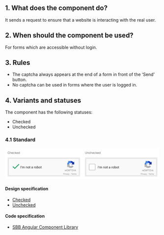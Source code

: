 ## 1. What does the component do?
It sends a request to ensure that a website is interacting with the real user.

## 2. When should the component be used? 
For forms which are accessible without login.

## 3. Rules
* The captcha always appears at the end of a form in front of the ‘Send’ button.
* No captcha can be used in forms where the user is logged in.

## 4. Variants and statuses
The component has the following statuses:
* Checked
* Unchecked

### 4.1 Standard
![Image of the captcha component](https://raw.githubusercontent.com/sbb-design-systems/design-system-website-documentation/master/documentation/components/captcha/images/captcha_default.png 'class: image')

#### Design specification
* [Checked](https://sbb.invisionapp.com/d/main#/console/15744722/327768739/inspect) 
* [Unchecked](https://sbb.invisionapp.com/d/main#/console/15744722/327768740/inspect) 

#### Code specification
* [SBB Angular Component Library](https://sbb-angular.app.sbb.ch/latest/content/captcha)